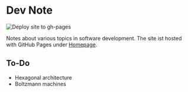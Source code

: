 # Dev Note

![Deploy site to gh-pages](https://github.com/thomaszub/dev-note/workflows/Deploy%20site%20to%20gh-pages/badge.svg?branch=main)

Notes about various topics in software development. The site ist hosted  with GitHub Pages under [Homepage](https://thomaszub.github.io/dev-note).

## To-Do
* Hexagonal architecture
* Boltzmann machines
